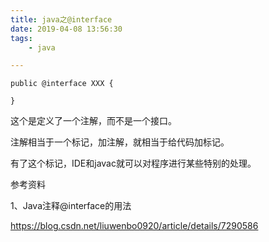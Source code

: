 ```yaml
---
title: java之@interface
date: 2019-04-08 13:56:30
tags:
	- java

---
```




```
public @interface XXX {
    
}
```

这个是定义了一个注解，而不是一个接口。

注解相当于一个标记，加注解，就相当于给代码加标记。

有了这个标记，IDE和javac就可以对程序进行某些特别的处理。



参考资料

1、Java注释@interface的用法

https://blog.csdn.net/liuwenbo0920/article/details/7290586